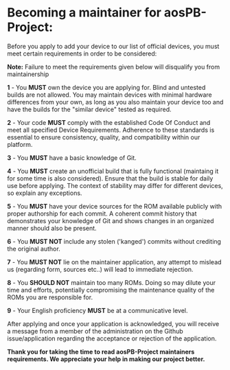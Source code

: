# Becoming a maintainer for aosPB-Project:

Before you apply to add your device to our list of official devices, you must meet certain requirements in order to be considered:

**Note:** Failure to meet the requirements given below will disqualify you from maintainership

**1** - You **MUST** own the device you are applying for. Blind and untested builds are not allowed. You may maintain devices with minimal hardware differences from your own, as long as you also maintain your device too and have the builds for the "similar device" tested as required.

**2** - Your code **MUST** comply with the established Code Of Conduct and meet all specified Device Requirements. Adherence to these standards is essential to ensure consistency, quality, and compatibility within our platform.

**3** - You **MUST** have a basic knowledge of Git.

**4** - You **MUST** create an unofficial build that is fully functional (maintaing it for some time is also considered).
Ensure that the build is stable for daily use before applying. The context of stability may differ for different devices, so explain any exceptions.

**5** - You **MUST** have your device sources for the ROM available publicly with proper authorship for each commit. A coherent commit history that demonstrates your knowledge of Git and shows changes in an organized manner should also be present.

**6** - You **MUST NOT** include any stolen ('kanged') commits without crediting the original author.

**7** - You **MUST NOT** lie on the maintainer application, any attempt to mislead us (regarding form, sources etc..) will lead to immediate rejection.

**8** - You **SHOULD NOT** maintain too many ROMs. Doing so may dilute your time and efforts, potentially compromising the maintenance quality of the ROMs you are responsible for.

**9** - Your English proficiency **MUST** be at a communicative level.


After applying and once your application is acknowledged, you will receive a message from a member of the administration on the Github issue/application regarding the acceptance or rejection of the application.

**Thank you for taking the time to read aosPB-Project maintainers requirements. We appreciate your help in making our project better.**
